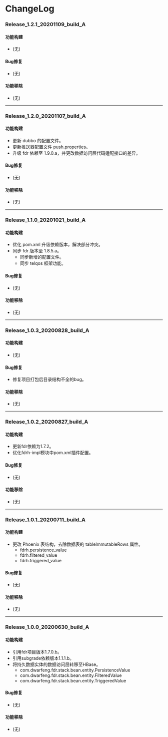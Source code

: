 # ChangeLog

### Release_1.2.1_20201109_build_A

#### 功能构建

- (无)

#### Bug修复

- (无)

#### 功能移除

- (无)

---

### Release_1.2.0_20201107_build_A

#### 功能构建

- 更新 dubbo 的配置文件。
- 更新推送器配置文件 push.properties。
- 升级 fdr 依赖至 1.9.0.a，并更改数据访问层代码适配接口的差异。

#### Bug修复

- (无)

#### 功能移除

- (无)

---

### Release_1.1.0_20201021_build_A

#### 功能构建

- 优化 pom.xml 升级依赖版本，解决部分冲突。
- 同步 fdr 版本至 1.8.5.a。
  - 同步新增的配置文件。
  - 同步 telqos 框架功能。

#### Bug修复

- (无)

#### 功能移除

- (无)

---

### Release_1.0.3_20200828_build_A

#### 功能构建

- (无)

#### Bug修复

- 修复项目打包后目录结构不全的bug。

#### 功能移除

- (无)

---

### Release_1.0.2_20200827_build_A

#### 功能构建

- 更新fdr依赖为1.7.2。
- 优化fdrh-impl模块中pom.xml插件配置。

#### Bug修复

- (无)

#### 功能移除

- (无)

---

### Release_1.0.1_20200711_build_A

#### 功能构建

- 更改 Phoenix 表结构，去除数据表的 tableImmutableRows 属性。
  - fdrh.persistence_value
  - fdrh.filtered_value
  - fdrh.triggered_value

#### Bug修复

- (无)

#### 功能移除

- (无)

---

### Release_1.0.0_20200630_build_A

#### 功能构建

- 引用fdr项目版本1.7.0.b。
- 引用subgrade依赖版本1.1.1.b。
- 将持久数据实体的数据访问层转移至HBase。
  - com.dwarfeng.fdr.stack.bean.entity.PersistenceValue
  - com.dwarfeng.fdr.stack.bean.entity.FilteredValue
  - com.dwarfeng.fdr.stack.bean.entity.TriggeredValue

#### Bug修复

- (无)

#### 功能移除

- (无)
